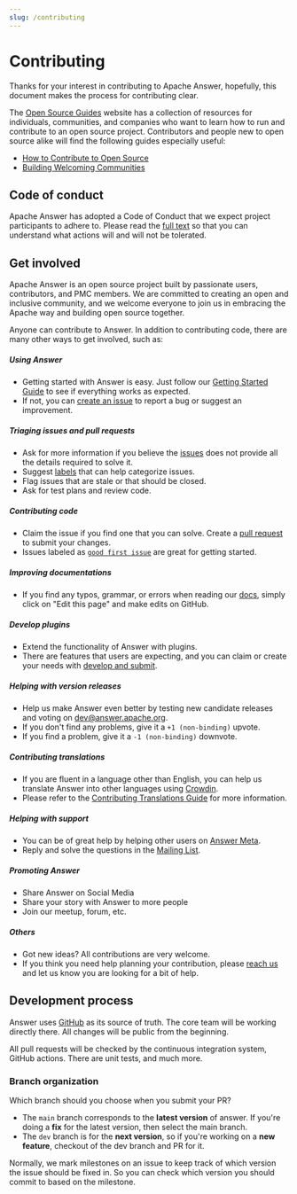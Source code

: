 ```yaml
---
slug: /contributing
---
```


# Contributing

Thanks for your interest in contributing to Apache Answer, hopefully, this document makes the process for contributing clear.

The [Open Source Guides](https://opensource.guide/) website has a collection of resources for individuals, communities, and companies who want to learn how to run and contribute to an open source project. Contributors and people new to open source alike will find the following guides especially useful:

- [How to Contribute to Open Source](https://opensource.guide/how-to-contribute/)
- [Building Welcoming Communities](https://opensource.guide/building-community/)

## Code of conduct

Apache Answer has adopted a Code of Conduct that we expect project participants to adhere to. Please read the [full text](https://www.apache.org/foundation/policies/conduct.html) so that you can understand what actions will and will not be tolerated.

## Get involved

Apache Answer is an open source project built by passionate users, contributors, and PMC members. We are committed to creating an open and inclusive community, and we welcome everyone to join us in embracing the Apache way and building open source together.

Anyone can contribute to Answer. In addition to contributing code, there are many other ways to get involved, such as:

##### Using Answer

- Getting started with Answer is easy. Just follow our [Getting Started Guide](/docs/installation) to see if everything works as expected.
- If not, you can [create an issue](/community/issues) to report a bug or suggest an improvement.

##### Triaging issues and pull requests

- Ask for more information if you believe the [issues](/community/issues) does not provide all the details required to solve it.
- Suggest [labels](https://github.com/apache/incubator-answer/labels) that can help categorize issues.
- Flag issues that are stale or that should be closed.
- Ask for test plans and review code.

##### Contributing code

- Claim the issue if you find one that you can solve. Create a [pull request](/community/pull-request) to submit your changes.
- Issues labeled as [`good first issue`](https://github.com/apache/incubator-answer/labels/good%20first%20issue) are great for getting started.

##### Improving documentations

- If you find any typos, grammar, or errors when reading our [docs](/docs), simply click on "Edit this page" and make edits on GitHub.

##### Develop plugins

- Extend the functionality of Answer with plugins.
- There are features that users are expecting, and you can claim or create your needs with [develop and submit](/community/plugins).

##### Helping with version releases

- Help us make Answer even better by testing new candidate releases and voting on [dev@answer.apache.org](https://lists.apache.org/list.html?dev@answer.apache.org).
- If you don't find any problems, give it a `+1 (non-binding)` upvote.
- If you find a problem, give it a `-1 (non-binding)` downvote.

##### Contributing translations

- If you are fluent in a language other than English, you can help us translate Answer into other languages using [Crowdin](https://crowdin.com/project/answer).
- Please refer to the [Contributing Translations Guide](/community/translation) for more information.

##### Helping with support

- You can be of great help by helping other users on [Answer Meta](https://meta.answer.dev).
- Reply and solve the questions in the [Mailing List](/community/#mailing-list).

##### Promoting Answer

- Share Answer on Social Media
- Share your story with Answer to more people
- Join our meetup, forum, etc.

##### Others

- Got new ideas? All contributions are very welcome.
- If you think you need help planning your contribution, please [reach us](/community/#others) and let us know you are looking for a bit of help.

## Development process

Answer uses [GitHub](https://github.com/apache/incubator-answer) as its source of truth. The core team will be working directly there. All changes will be public from the beginning.

All pull requests will be checked by the continuous integration system, GitHub actions. There are unit tests, and much more.

### Branch organization

Which branch should you choose when you submit your PR?

- The `main` branch corresponds to the **latest version** of answer. If you're doing a **fix** for the latest version, then select the main branch.
- The `dev` branch is for the **next version**, so if you're working on a **new feature**, checkout of the dev branch and PR for it.

Normally, we mark milestones on an issue to keep track of which version the issue should be fixed in. So you can check which version you should commit to based on the milestone.
